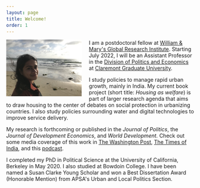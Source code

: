 ```yaml
---
layout: page
title: Welcome!
order: 1
---
```


<!-- Global site tag (gtag.js) - Google Analytics -->
<script async src="https://www.googletagmanager.com/gtag/js?id=UA-111923831-1"></script>
<script>
  window.dataLayer = window.dataLayer || [];
  function gtag(){dataLayer.push(arguments);}
  gtag('js', new Date());

  gtag('config', 'UA-111923831-1');
</script>


<img style="float: left;padding-right: 20px;" src="IMG_4900.jpeg"  width="40%" height="40%">


I am a postdoctoral fellow at [William & Mary's Global Research Institute](https://www.wm.edu/offices/global-research/). Starting July 2022, I will be an Assistant Professor in the [Division of Politics and Economics](https://www.cgu.edu/school/ssspe/division-of-politics-economics/) at [Claremont Graduate University](https://www.cgu.edu). 


I study policies to manage rapid urban growth, mainly in India. My current book project (short title: *Housing as welfare*) is part of larger research agenda that aims to draw housing to the center of debates on social protection in urbanizing countries.  I also study policies surrounding water and digital technologies to improve service delivery. 

 My research is forthcoming or published in the *Journal of Politics*, the *Journal of Development Economics*, and *World Development.* Check out some media coverage of this work in [The Washington Post](https://www.washingtonpost.com/news/monkey-cage/wp/2019/01/31/heres-what-gavin-newsom-elizabeth-warren-and-microsoft-should-know-if-want-to-end-the-affordable-housing-crisis/?tid=sm_tw_cage), [The Times of India](https://timesofindia.indiatimes.com/city/mumbai/mhada-home-winners-see-upswing-in-family-edu-pay-in-mumbai-study/articleshow/86468320.cms),  and this [podcast](https://www.discoursemagazine.com/politics/2020/12/24/ideas-of-india-how-does-subsidizing-housing-prices-shape-political-behavior/). 



I completed my PhD in Political Science at the University of California, Berkeley in May 2020. I also studied at Bowdoin College. I have been named a Susan Clarke Young Scholar and won a Best Dissertation Award (Honorable Mention) from APSA's Urban and Local Politics Section.


